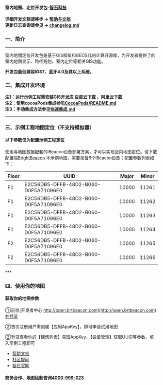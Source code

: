 #### 室内地图、定位开发包-[智石科技](http://www.brtbeacon.com)

**详细开发文档请移步 -> [帮助与文档](http://help.brtbeacon.com)** <br />
**更新日志查询请参见 -> [changelog.md](ChangeLog.md)**

### 一、简介
***
室内地图定位开发包是基于GIS框架和GEOS几何计算开源库，为开发者提供了的室内地图显示、路径规划、室内定位等相关GIS功能。

**开发包最低兼容IOS7、蓝牙4.0及其以上系统。**
### 二、集成开发环境
**注1：运行示例工程需安装GIS开发库 [百度云下载](https://pan.baidu.com/s/1b56UIE) ，[阿里云下载](http://brtbeacon.oss-cn-beijing.aliyuncs.com/hetao/AGSRuntimeSDKiOSv10.2.5.pkg)**<br/>
**注2：使用cocoaPods集成参见[CocoaPods/README.md](CocoaPods/README.md)**<br/>
**注3：手动集成方法参见[快速集成.md](快速集成.md)**
***

### 三、示例工程地图定位（不支持模拟器）

#### 以下参数仅为配置示例工程定位
使用与地图数据配套的iBeacon设备部署方案，才可以实现室内地图定位。请下载配置端[BrightBeacon](http://app.brtbeacon.com) 本示例地图，需要准备6个iBeacon设备；配置参数列表如下：

<table>
<thead>
<tr>
<th>Floor</th>
<th>UUID </th>
<th> Major </th>
<th> Minor</th>
</tr>
</thead>
<tbody>
<tr>
<td>F1</td>
<td rowspan＝'2'> E2C56DB5-DFFB-48D2-B060-D0F5A71096E0 </td>
<td> 10000  </td>
<td> 11261 </td>
</tr>
<tr>
<td>F1</td>
<td> E2C56DB5-DFFB-48D2-B060-D0F5A71096E0 </td>
<td> 10000  </td>
<td> 11262 </td>
</tr>
<tr>
<td>F1</td>
<td> E2C56DB5-DFFB-48D2-B060-D0F5A71096E0 </td>
<td> 10000  </td>
<td> 11263 </td>
</tr>
<tr>
<td>F1</td>
<td> E2C56DB5-DFFB-48D2-B060-D0F5A71096E0 </td>
<td> 10000  </td>
<td> 11264 </td>
</tr>
<tr>
<td>F2</td>
<td> E2C56DB5-DFFB-48D2-B060-D0F5A71096E0 </td>
<td> 10000  </td>
<td> 11265 </td>
</tr>
<tr>
<td>F2</td>
<td> E2C56DB5-DFFB-48D2-B060-D0F5A71096E0 </td>
<td> 10000  </td>
<td> 11266 </td>
</tr>
</tbody>
</table>
***

### 四、使用你的地图
#### 获取你的地图参数
①前往[开发者中心 http://open.brtbeacon.com](http://open.brtbeacon.com)并登录

②首次注册用户需创建【应用AppKey】，即可申请试用地图

②登录查看你的【建筑列表】获取AppKey、【设备管理】获取UUID等参数，填入示例工程即可


* [帮助文档](http://help.brtbeacon.com)
* [社区提问](http://bbs.brtbeacon.com)
* [智石官网](http://www.brtbeacon.com)

#### 商务合作、地图绘制咨询[4000-999-023](tel:4000999023)